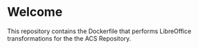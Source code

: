 # Welcome

This repository contains the Dockerfile that performs LibreOffice transformations for the the ACS Repository.
